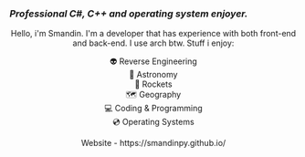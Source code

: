 ### *Professional C#, C++ and operating system enjoyer.*

<p align="center">
Hello, i'm Smandin. I'm a developer that has experience with both front-end and back-end. I use arch btw.
Stuff i enjoy:
<p align="center">
👽 Reverse Engineering<br>
🌌 Astronomy<br>
🚀 Rockets<br>
🗺 Geography<br>
💻 Coding & Programming<br>
💿 Operating Systems<br>
  
<p align="center">
Website - https://smandinpy.github.io/
